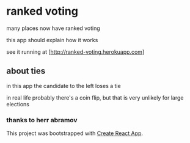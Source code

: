 # ranked voting

many places now have ranked voting

this app should explain how it works


see it running at [http://ranked-voting.herokuapp.com]



## about ties

in this app the candidate to the left loses a tie

in real life probably there's a coin flip, but that is very unlikely for large elections





### thanks to herr abramov


This project was bootstrapped with [Create React App](https://github.com/facebook/create-react-app).
